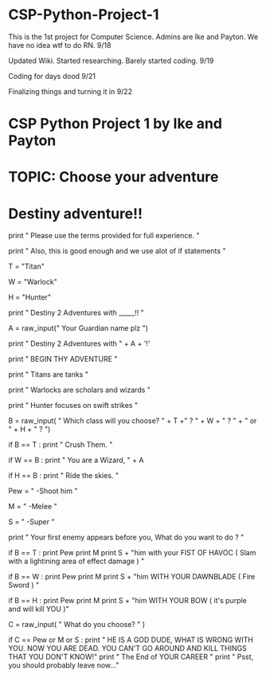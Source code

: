 # CSP-Python-Project-1
This is the 1st project for Computer Science.
Admins are Ike and Payton.
We have no idea wtf to do RN.
9/18

Updated Wiki.
Started researching.
Barely started coding.
9/19

Coding for days dood
9/21

Finalizing things and turning it in
9/22

# CSP Python Project 1 by Ike and Payton
# TOPIC: Choose your adventure
# Destiny adventure!!
print " Please use the terms provided for full experience. "

print " Also, this is good enough and we use alot of if statements "

T = "Titan"

W = "Warlock"

H = "Hunter"

print " Destiny 2 Adventures with _____!! "

A = raw_input(" Your Guardian name plz ")

print " Destiny 2 Adventures with " + A + '!' 

print " BEGIN THY ADVENTURE "

print " Titans are tanks "

print " Warlocks are scholars and wizards "

print " Hunter focuses on swift strikes "

B = raw_input( " Which class will you choose? " + T +" ? " + W + " ? " + " or " + H + " ? ")

if B == T :
    print " Crush Them. "

if W == B :
    print " You are a Wizard, " + A

if H == B :
    print " Ride the skies. "

Pew = " -Shoot him "

M = " -Melee "

S = " -Super "

print " Your first enemy appears before you, What do you want to do ? "

if B == T :
    print Pew
    print M
    print S + "him with your FIST OF HAVOC ( Slam with a lightining area of effect damage ) "

if B == W : 
    print Pew
    print M
    print  S + "him WITH YOUR DAWNBLADE ( Fire Sword ) "

if B == H :
    print Pew
    print M
    print S + "him WITH YOUR BOW ( it's purple and will kill YOU )"

C = raw_input( " What do you choose? " )

if C == Pew or M or S  :
    print " HE IS A GOD DUDE, WHAT IS WRONG WITH YOU. NOW YOU ARE DEAD. YOU CAN'T GO AROUND AND KILL THINGS THAT YOU DON'T KNOW!"
    print " The End of YOUR CAREER "
    print " Psst, you should probably leave now..."

